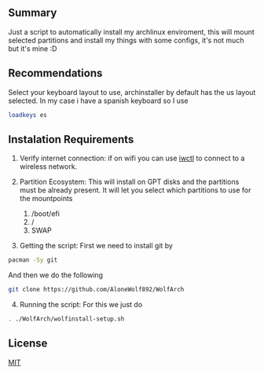 ## Summary
Just a script to automatically install my archlinux enviroment, this will mount selected partitions and install my things with some configs, it's not much but it's mine :D

## Recommendations
Select your keyboard layout to use, archinstaller by default has the us layout selected.
In my case i have a spanish keyboard so I use
```sh
loadkeys es
```

## Instalation Requirements

1. Verify internet connection: if on wifi you can use [iwctl](https://wiki.archlinux.org/title/Iwd#iwctl) to connect to a wireless network.

2. Partition Ecosystem: This will install on GPT disks and the partitions must be already present. It will let you select which partitions to use for the mountpoints
    1. /boot/efi
    2. /
    3. SWAP

3. Getting the script: First we need to install git by
```sh
pacman -Sy git
```
And then we do the following
```sh
git clone https://github.com/AloneWolf892/WolfArch
```

4. Running the script: For this we just do
```sh
. ./WolfArch/wolfinstall-setup.sh
```

## License
[MIT](https://choosealicense.com/licenses/mit/)